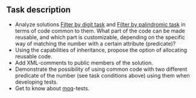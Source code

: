 ## Task description ##

- Analyze solutions [Filter by digit task](https://gitlab.com/epam-autocode-tasks/int-array-filter) and [Filter by palindromic task](https://gitlab.com/epam-autocode-tasks/filter-by-palindromic)  in terms of code common to them. What part of the code can be made reusable, and which part is customizable, depending on the specific way of matching the number with a certain attribute (predicate)?   
- Using the capabilities of inheritance, propose the option of allocating reusable code.   
- Add XML-comments to public members of the solution.  
- Demonstrate the possibility of using common code with two different predicate of the number (see task conditions above) using them when developing tests.   
- Get to know about  [moq](https://github.com/Moq/moq4/wiki/Quickstart)-tests.